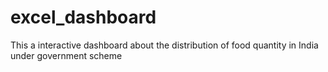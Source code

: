# excel_dashboard
This a interactive dashboard about the distribution of food quantity in India under government scheme
